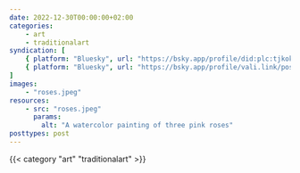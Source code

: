 ```yaml
---
date: 2022-12-30T00:00:00+02:00
categories:
    - art
    - traditionalart
syndication: [
    { platform: "Bluesky", url: "https://bsky.app/profile/did:plc:tjkokzqdnfzzlaxdjjzzzi5b/post/3k5xaqsxgls2x", hidden: true },
    { platform: "Bluesky", url: "https://bsky.app/profile/vali.link/post/3k5xaqsxgls2x" }
]
images:
    - "roses.jpeg"
resources:
    - src: "roses.jpeg"
      params:
        alt: "A watercolor painting of three pink roses"
posttypes: post
---
```

{{< category "art" "traditionalart" >}}

